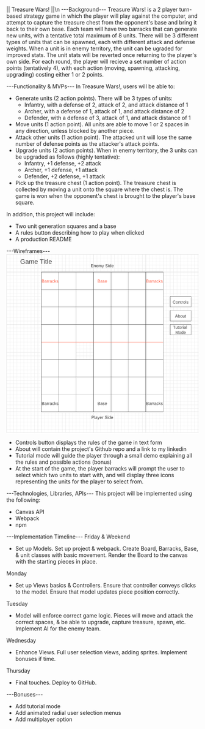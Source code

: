 || Treasure Wars! ||\n
---Background---
Treasure Wars! is a 2 player turn-based strategy game in which the player will play against the computer, and attempt to capture the treasure chest from the opponent's base and bring it back to their own base. Each team will have two barracks that can generate new units, with a tentative total maximum of 8 units.
There will be 3 different types of units that can be spawned, each with different attack and defense weights. When a unit is in enemy territory, the unit can be ugraded for improved stats. The unit stats will be reverted once returning to the player's own side. For each round, the player will recieve a set number of action points (tentatively 4), with each action (moving, spawning, attacking, upgrading) costing either 1 or 2 points.

---Functionality & MVPs---
In Treasure Wars!, users will be able to:
- Generate units (2 action points). There will be 3 types of units:
	- Infantry, with a defense of 2, attack of 2, and attack distance of 1
	- Archer, with a defense of 1, attack of 1, and attack distance of 2
	- Defender, with a defense of 3, attack of 1, and attack distance of 1
- Move units (1 action point). All units are able to move 1 or 2 spaces in any direction, unless blocked by another piece.
- Attack other units (1 action point). The attacked unit will lose the same number of defense points as the attacker's attack points.
- Upgrade units (2 action points). When in enemy territory, the 3 units can be upgraded as follows (highly tentative):
	- Infantry, +1 defense, +2 attack
	- Archer, +1 defense, +1 attack
	- Defender, +2 defense, +1 attack
- Pick up the treasure chest (1 action point). The treasure chest is collected by moving a unit onto the square where the chest is. The game is won when the opponent's chest is brought to the player's base square.

In addition, this project will include:
- Two unit generation squares and a base
- A rules button describing how to play when clicked
- A production README

---Wireframes---
![Wireframe img](wireframe.png)

- Controls button displays the rules of the game in text form
- About will contain the project's Github repo and a link to my linkedin
- Tutorial mode will guide the player through a small demo explaining all the rules and possible actions (bonus)
- At the start of the game, the player barracks will prompt the user to select which two units to start with, and will display three icons representing the units for the player to select from.

---Technologies, Libraries, APIs---
This project will be implemented using the following:
- Canvas API
- Webpack
- npm

---Implementation Timeline---
Friday & Weekend
- Set up Models. Set up project & webpack. Create Board, Barracks, Base, & unit classes with basic movement. Render the Board to the canvas with the starting pieces in place.

Monday
- Set up Views basics & Controllers. Ensure that controller conveys clicks to the model. Ensure that model updates piece position correctly.

Tuesday
- Model will enforce correct game logic. Pieces will move and attack the correct spaces, & be able to upgrade, capture treasure, spawn, etc. Implement AI for the enemy team.

Wednesday
- Enhance Views. Full user selection views, adding sprites. Implement bonuses if time.

Thursday
- Final touches. Deploy to GitHub.

---Bonuses---
- Add tutorial mode
- Add animated radial user selection menus
- Add multiplayer option